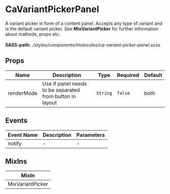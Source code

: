 # CaVariantPickerPanel

A variant picker in form of a content panel. Accepts any type of variant and is the default variant picker. See **MixVariantPicker** for further information about mathods, props etc.<br><br> **SASS-path:** _./styles/components/molecules/ca-variant-picker-panel.scss_

## Props

<!-- @vuese:CaVariantPickerPanel:props:start -->
|Name|Description|Type|Required|Default|
|---|---|---|---|---|
|renderMode|Use if panel needs to be separated from button in layout|`String`|`false`|both|

<!-- @vuese:CaVariantPickerPanel:props:end -->


## Events

<!-- @vuese:CaVariantPickerPanel:events:start -->
|Event Name|Description|Parameters|
|---|---|---|
|notify|-|-|

<!-- @vuese:CaVariantPickerPanel:events:end -->


## MixIns

<!-- @vuese:CaVariantPickerPanel:mixIns:start -->
|MixIn|
|---|
|MixVariantPicker|

<!-- @vuese:CaVariantPickerPanel:mixIns:end -->


